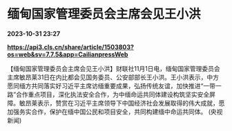 # 缅甸国家管理委员会主席会见王小洪

**2023-10-31 23:27**

**https://api3.cls.cn/share/article/1503803?os=web&sv=7.7.5&app=CailianpressWeb**

【缅甸国家管理委员会主席会见王小洪】财联社11月1日电，缅甸国家管理委员会主席敏昂莱31日在内比都会见国务委员、公安部部长王小洪。王小洪表示，中方愿同缅方共同落实好习近平主席访缅重要成果，弘扬传统友谊，加快推进“一带一路”合作重点项目，深化执法安全合作，为中缅命运共同体建设构筑坚实安全屏障。敏昂莱表示，赞赏在习近平主席领导下中国经济社会发展取得的伟大成就，愿加强务实合作，保护在缅中国公民和项目安全，共同构建缅中命运共同体。 (央视新闻)